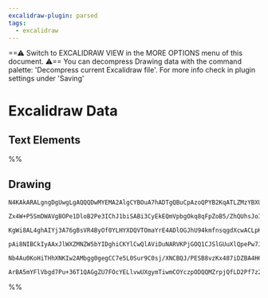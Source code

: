 ```yaml
---
excalidraw-plugin: parsed
tags:
  - excalidraw
---
```

==⚠  Switch to EXCALIDRAW VIEW in the MORE OPTIONS menu of this document. ⚠== You can decompress Drawing data with the command palette: 'Decompress current Excalidraw file'. For more info check in plugin settings under 'Saving'


# Excalidraw Data

## Text Elements
%%
## Drawing
```compressed-json
N4KAkARALgngDgUwgLgAQQQDwMYEMA2AlgCYBOuA7hADTgQBuCpAzoQPYB2KqATLZMzYBXUtiRoIACyhQ4zZAHoFAc0JRJQgEYA6bGwC2CgF7N6hbEcK4OCtptbErHALRY8RMpWdx8Q1TdIEfARcZgRmBShcZQUebQAObQBGGjoghH0EDihmbgBtcDBQMBKIEm4IXAAWSQBJAEUKAGsAZmqAR30ANRaAdRkACWw4ABlUkshYRArA7CiOZWDx0sxu

Zx4W+P5SmDWAVgBOPe1DloB2Pe3IChJ1biSABi3CyEkEQmVpbgOkq8qFpZoB5/ZhQUhsJoIADCbHwbFIFQAxEkECiUctIJpcNgmspwUIOMQYXCERIwdZmHBcIFshiIAAzQj4fAAZVggPQgg8dNB4MhvVukm4fBeEF5EIQbJgHLFsPKf3xnw44VyaF+orYVOwal2aoewNFeOEcFqxFVqDyAF0/vTyJlTdwOEJmX9CISsBVcA86fjCcrmObihNoPBx

KgWi8AL4ghAIYj3A76gBsVR4ByOf0YLHYXDQVTOmaYrE4ADlOGJhU94kmfnsqgdXcwACLpKBx7hgoQIP6aYSEgCiwUy2XNTpdoqEcGIuDb8bVZ02VXiSQO+aSSRafyIHCajud+C3bBx7bQ9IIYUKkfA1rouDgcDZM7DQegb0yFSInygywYhAQFAAIWxXFfSJWF4SRekoOgn9sBEGkoFqNt9DZPloXA0l0GRVEcNg+CskQ5CgJxI0CTAkkKnJDhKW

pAi8NIBCkIyAAxJlWXZMNZW5bYIDghiCKYlCwQlAViDuNARVKPjGOQ1CJSlGUuXlQpePw7JBIAJWEJUVXuHjpIE5CAHktR1e59X0tTCJYzgoGY3B9CZXVUEuFSDPU5DmNsllCCMMMeANKSrMEgAVLAoAAQU/XN0GCelv0s/iPIyR9SEihi2AoN5cDnVAxwPNzguQ/tCQijKspCXLKnK+iZIyMrwQoELQxmPt4x45hsHBZkAA1uD2JICxUzruvwAB

Nb4Au0KoHiTHhXNKIw2AMbgg0gegCC7e5L0Sur9C0sj/XNCBQJ/PESB8vzKx487iDZBA4H6m7SBIABZNhiAQErcE0YJcrPfAwmekhiQgtA1ogADYSq0hlCxAAKHhBuoXhkdRgtUAeE4AEo6Q0hBlGdakZjh3BEZaYFeAplGNkprG9lxnbCqSqA5MhEyoBzUd9x420HIQfH3RehZVtFLIfr+jtSC7P5sCIR60E7btRQ4fmpZljUhCgbcwyVpnSjsA

ArBA5mYFlVbgd7Pu+36T1QAGgZU7FOcYELlvwUXgymTiwmCOYczpODQQMZrpjQfLD2Pf7z2V4N8FCSL/dd9292ZS9wGjOhGWCQMr0jIA
```
%%